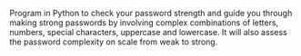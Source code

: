 Program in Python to check your password strength and guide you through making strong passwords by involving complex combinations of letters, numbers, special characters, uppercase and lowercase. It will also assess the password complexity on scale from weak to strong.

